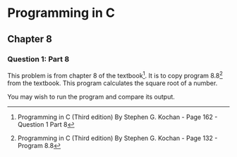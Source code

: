 # Programming in C
## Chapter 8
### Question 1: Part 8

This problem is from chapter 8 of the textbook[^1]. It is to copy program 8.8[^2] from the textbook. This program calculates the square root of a number.

You may wish to run the program and compare its output.


[^1]: Programming in C (Third edition) By Stephen G. Kochan - Page 162 - Question 1 Part 8
[^2]: Programming in C (Third edition) By Stephen G. Kochan - Page 132 - Program 8.8